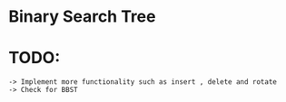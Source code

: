 # Binary Search Tree

# TODO:

	-> Implement more functionality such as insert , delete and rotate
	-> Check for BBST
